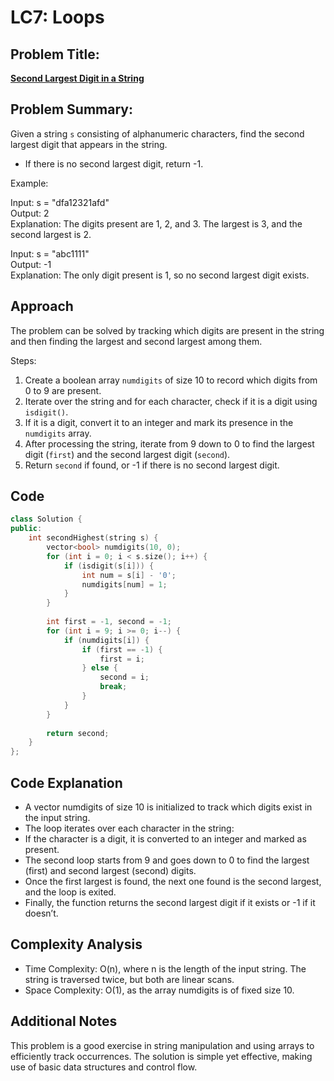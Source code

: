 # LC7: Loops

## Problem Title:
**<a href="https://leetcode.com/problems/second-largest-digit-in-a-string/description/">Second Largest Digit in a String</a>**

## Problem Summary:
Given a string `s` consisting of alphanumeric characters, find the second largest digit that appears in the string.  
- If there is no second largest digit, return -1.

Example:

Input: s = "dfa12321afd"  
Output: 2  
Explanation: The digits present are 1, 2, and 3. The largest is 3, and the second largest is 2.

Input: s = "abc1111"  
Output: -1  
Explanation: The only digit present is 1, so no second largest digit exists.

## Approach
The problem can be solved by tracking which digits are present in the string and then finding the largest and second largest among them.

Steps:
1. Create a boolean array `numdigits` of size 10 to record which digits from 0 to 9 are present.
2. Iterate over the string and for each character, check if it is a digit using `isdigit()`.
3. If it is a digit, convert it to an integer and mark its presence in the `numdigits` array.
4. After processing the string, iterate from 9 down to 0 to find the largest digit (`first`) and the second largest digit (`second`).
5. Return `second` if found, or -1 if there is no second largest digit.

## Code

```cpp
class Solution {
public:
    int secondHighest(string s) {
        vector<bool> numdigits(10, 0);
        for (int i = 0; i < s.size(); i++) {
            if (isdigit(s[i])) {
                int num = s[i] - '0';
                numdigits[num] = 1;
            }
        }
        
        int first = -1, second = -1;
        for (int i = 9; i >= 0; i--) {
            if (numdigits[i]) {
                if (first == -1) {
                    first = i;
                } else {
                    second = i;
                    break;
                }
            }
        }
        
        return second;
    }
};
```

## Code Explanation

- A vector numdigits of size 10 is initialized to track which digits exist in the input string.
- The loop iterates over each character in the string:  
- If the character is a digit, it is converted to an integer and marked as present.  
- The second loop starts from 9 and goes down to 0 to find the largest (first) and second largest (second) digits.  
- Once the first largest is found, the next one found is the second largest, and the loop is exited.  
- Finally, the function returns the second largest digit if it exists or -1 if it doesn’t.  

## Complexity Analysis

- Time Complexity: O(n), where n is the length of the input string. The string is traversed twice, but both are linear scans.  
- Space Complexity: O(1), as the array numdigits is of fixed size 10.  

## Additional Notes

This problem is a good exercise in string manipulation and using arrays to efficiently track occurrences. The solution is simple yet effective, making use of basic data structures and control flow.